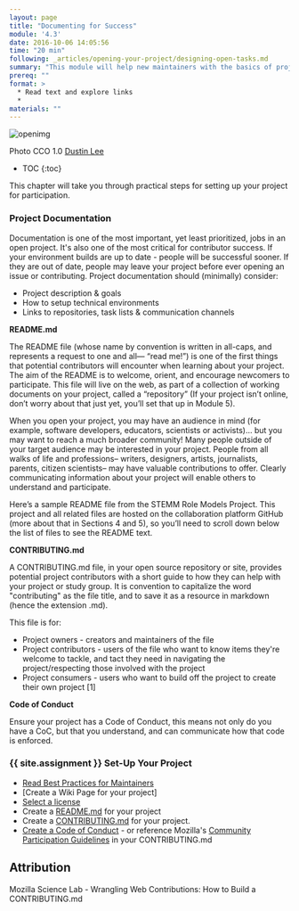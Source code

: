 ```yaml
---
layout: page
title: "Documenting for Success"
module: '4.3'
date: 2016-10-06 14:05:56
time: "20 min"
following: _articles/opening-your-project/designing-open-tasks.md
summary: "This module will help new maintainers with the basics of project documentation setup."
prereq: ""
format: >
  * Read text and explore links
  *
materials: ""
---
```

![openimg]({{site.baseurl}}/img/sup.jpg)

Photo CCO 1.0 [Dustin Lee](https://visualhunt.com/p/dustin-lee/)
* TOC
{:toc}

This chapter will take you through practical steps for setting up your project for participation.

### Project Documentation

Documentation is one of the most important, yet least prioritized, jobs in an open project.  It's also one of the most critical for contributor success.  If your environment builds are up to date - people will be successful sooner.  If they are out of date, people may leave your project before ever opening an issue or contributing.  Project documentation should (minimally) consider:

* Project description & goals
* How to setup technical environments
* Links to repositories, task lists & communication channels

**README.md**

The README file (whose name by convention is written in all-caps, and represents a request to one and all— “read me!”) is one of the first things that potential contributors will encounter when learning about your project. The aim of the README is to welcome, orient, and encourage newcomers to participate. This file will live on the web, as part of a collection of working documents on your project, called a “repository” (If your project isn’t online, don’t worry about that just yet, you’ll set that up in Module 5).

When you open your project, you may have an audience in mind (for example, software developers, educators, scientists or activists)… but you may want to reach a much broader community! Many people outside of your target audience may be interested in your project. People from all walks of life and professions– writers, designers, artists, journalists, parents, citizen scientists– may have valuable contributions to offer. Clearly communicating information about your project will enable others to understand and participate.

Here’s a sample README file from the STEMM Role Models Project. This project and all related files are hosted on the collaboration platform GitHub (more about that in Sections 4 and 5), so you’ll need to scroll down below the list of files to see the README text.

**CONTRIBUTING.md**

A CONTRIBUTING.md file, in your open source repository or site, provides potential project contributors with a short guide to how they can help with your project or study group. It is convention to capitalize the word "contributing" as the file title, and to save it as a resource in markdown (hence the extension .md).

This file is for:

* Project owners - creators and maintainers of the file
* Project contributors - users of the file who want to know items they're welcome to tackle, and tact they need in navigating the project/respecting those involved with the project
* Project consumers - users who want to build off the project to create their own project [1]

**Code of Conduct**

Ensure your project has a Code of Conduct, this means not only do you have a CoC, but that you understand, and can communicate how that code is enforced.

### {{ site.assignment }} Set-Up Your Project

* [Read Best Practices for Maintainers](https://opensource.guide/best-practices/)
* [Create a Wiki Page for your project]
* [Select a license](https://help.github.com/articles/licensing-a-repository/)
* Create a [README.md](https://mozilla.github.io/open-leadership-training-series/articles/opening-your-project/write-a-great-project-readme/) for your project
* Create a [CONTRIBUTING.md](http://mozillascience.github.io/working-open-workshop/contributing/) for your project.
* [Create a Code of Conduct](https://opensource.guide/code-of-conduct/) - or reference Mozilla's [Community Participation Guidelines](https://www.mozilla.org/en-US/about/governance/policies/participation/) in your CONTRIBUTING.md

## Attribution

Mozilla Science Lab - Wrangling Web Contributions: How to Build a CONTRIBUTING.md
